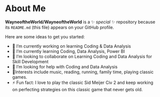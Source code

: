 # About Me

**WayneoftheWorld/WayneoftheWorld** is a ✨ _special_ ✨ repository because its `README.md` (this file) appears on your GitHub profile.

Here are some ideas to get you started:

- 🔭 I’m currently working on learning Coding & Data Analysis
- 🌱 I’m currently learning Coding, Data Analysis, Power BI
- 👯 I’m looking to collaborate on Learning Coding and Data Analysis for Skill Development
- 🤔 I’m looking for help with Coding and Data Analysis
- 🤔Interests include music, reading, running, family time, playing classic games.  
- ⚡ Fun fact: I love to play the classic Sid Meijer Civ 2 and keep working on perfecting strategies on this classic game that never gets old. 
